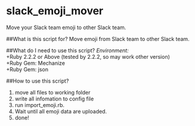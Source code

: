 # slack_emoji_mover
Move your Slack team emoji to other Slack team.

##What is this script for?
Move emoji from Slack team to other Slack team.

##What do I need to use this script?
*Environment:*  
 +Ruby 2.2.2 or Above (tested by 2.2.2, so may work other version)  
 +Ruby Gem: Mechanize  
 +Ruby Gem: json

##How to use this script?
1. move all files to working folder
2. write all infomation to config file
3. run import_emoji.rb.
4. Wait until all emoji data are uploaded.
5. done!

